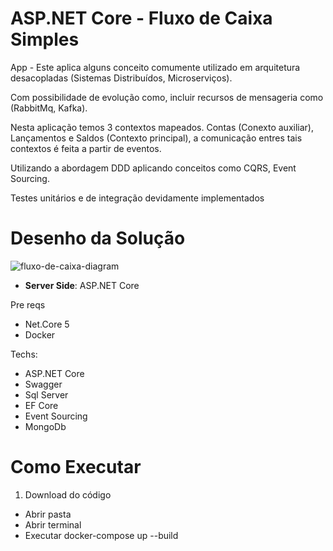 # ASP.NET Core - Fluxo de Caixa Simples

App - Este aplica alguns conceito comumente utilizado em arquitetura desacopladas (Sistemas Distribuídos, Microserviços). 

Com possibilidade de evolução como, incluir recursos de mensageria como (RabbitMq, Kafka).

Nesta aplicação temos 3 contextos mapeados. Contas (Conexto auxiliar), Lançamentos e Saldos (Contexto principal), a comunicação entres tais contextos é feita a partir de eventos.

Utilizando a abordagem DDD aplicando conceitos como CQRS, Event Sourcing.

Testes unitários e de integração devidamente implementados

# Desenho da Solução

![fluxo-de-caixa-diagram](https://user-images.githubusercontent.com/38221988/216742061-2428c595-2fe2-4649-a216-532263b9d380.png)

* **Server Side**: ASP.NET Core

Pre reqs

* Net.Core 5
* Docker

Techs:

* ASP.NET Core
* Swagger
* Sql Server
* EF Core
* Event Sourcing
* MongoDb

# Como Executar

1. Download do código
  * Abrir pasta
  * Abrir terminal
  * Executar docker-compose up --build
